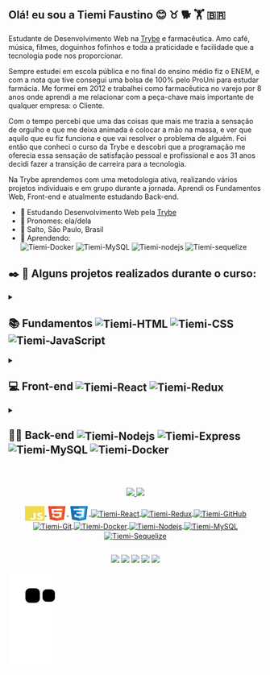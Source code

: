 ## Olá! eu sou a Tiemi Faustino 😊 ♉ 🐕 🏋️‍ 🇧🇷

Estudante de Desenvolvimento Web na [Trybe](https://www.betrybe.com/) e farmacêutica. Amo café, música, filmes, doguinhos fofinhos e toda a praticidade e facilidade que a tecnologia pode nos proporcionar.

Sempre estudei em escola pública e no final do ensino médio fiz o ENEM, e com a nota que tive consegui uma bolsa de 100% pelo ProUni para estudar farmácia. Me formei em 2012 e trabalhei como farmacêutica no varejo por 8 anos onde aprendi a me relacionar com a peça-chave mais importante de qualquer empresa: o Cliente.

Com o tempo percebi que uma das coisas que mais me trazia a sensação de orgulho e que me deixa animada é colocar a mão na massa, e ver que aquilo que eu fiz funciona e que vai resolver o problema de alguém. Foi então que conheci o curso da Trybe e descobri que a programação me oferecia essa sensação de satisfação pessoal e profissional e aos 31 anos decidi fazer a transição de carreira para a tecnologia.

Na Trybe aprendemos com uma metodologia ativa, realizando vários projetos individuais e em grupo durante a jornada. Aprendi os Fundamentos Web, Front-end e atualmente estudando Back-end.

- 🌱 Estudando Desenvolvimento Web pela [Trybe](https://www.betrybe.com/)
- 👩 Pronomes: ela/dela
- 📍 Salto, São Paulo, Brasil
- 📖 Aprendendo: <br>
   <img align="center" alt="Tiemi-Docker" height="60" width="70" src="https://cdn.jsdelivr.net/gh/devicons/devicon/icons/docker/docker-plain.svg" />
   <img align="center" alt="Tiemi-MySQL" height="70" width="70" src="https://cdn.jsdelivr.net/gh/devicons/devicon/icons/mysql/mysql-original-wordmark.svg" />
   <img align="center" alt="Tiemi-nodejs" height="90" width="90" src="https://cdn.jsdelivr.net/gh/devicons/devicon/icons/nodejs/nodejs-original-wordmark.svg" />
   <img align="center" alt="Tiemi-sequelize" height="90" width="90" src="https://cdn.jsdelivr.net/gh/devicons/devicon/icons/sequelize/sequelize-original-wordmark.svg" />        
            
##

<strong><h2> ✒️ 📖 Alguns projetos realizados durante o curso:</h2></strong>

<details>
<summary><strong><h2>
   📚 Fundamentos
   <img  align="center" alt="Tiemi-HTML" height="30" width="40" src="https://cdn.jsdelivr.net/gh/devicons/devicon/icons/html5/html5-original.svg" />   
   <img align="center" alt="Tiemi-CSS" height="30" width="40" src="https://cdn.jsdelivr.net/gh/devicons/devicon/icons/css3/css3-original.svg" />
   <img align="center" alt="Tiemi-JavaScript" height="30" width="40" src="https://cdn.jsdelivr.net/gh/devicons/devicon/icons/javascript/javascript-original.svg" />       
</h2></strong></summary>

1. [Lessons Learned](https://tiemifaustino.github.io/lessons-learned/) - Primeiro projeto realizado utilizando HTML5 e CSS3
   * [Repositório Lessons Learned](https://github.com/tiemifaustino/lessons-learned)
   
2. [Portfólio](https://tiemifaustino.github.io/#eu) - Construção de portfólio utilizando HTML5 e CSS3
   * [Repositório Portfólio](https://github.com/tiemifaustino/tiemifaustino.github.io)
   
3. [Pixels Art](https://github.com/tiemifaustino/project-pixels-art) - Paleta de cores para criação de desenhos em pixels
   * [Repositório Pixels Art](https://github.com/tiemifaustino/project-pixels-art)
   
4. [To do list](https://tiemifaustino.github.io/project-todo-list/) - Lista de Tarefas
   * [Repositório To do list](https://github.com/tiemifaustino/project-todo-list)
   
5. [Color Guess](https://tiemifaustino.github.io/color-guess-project-bonus/) - Jogo de adivinhação de cores
   * [Repositório Color Guess](https://github.com/tiemifaustino/color-guess-project-bonus)
</details>

<details>
<summary><strong><h2>
   💻 Front-end
   <img align="center" alt="Tiemi-React" height="30" width="40" src="https://cdn.jsdelivr.net/gh/devicons/devicon/icons/react/react-original.svg" />
   <img align="center" alt="Tiemi-Redux" height="30" width="40" src="https://cdn.jsdelivr.net/gh/devicons/devicon/icons/redux/redux-original.svg" />
          
</h2></strong></summary>

6. [Solar System](https://tiemifaustino.github.io/solar-system-react-project/) - Primeiro projeto utilizando [React](https://pt-br.reactjs.org/) <img align="center" alt="Tiemi-React" height="30" width="40" src="https://cdn.jsdelivr.net/gh/devicons/devicon/icons/react/react-original.svg" />
   * [Repositório Solar System](https://github.com/tiemifaustino/solar-system-react-project)

7. [Trivia Game](https://trivia-group24.vercel.app/) - Projeto em equipe baseado em um jogo de perguntas (Trivia) no módulo de Front-end  <img align="center" alt="Tiemi-React" height="30" width="40" src="https://cdn.jsdelivr.net/gh/devicons/devicon/icons/react/react-original.svg" />
   * [Repositório Trivia Game](https://github.com/tiemifaustino/trivia-group24)

8. [Trybe Wallet](https://trybe-wallet-two.vercel.app/) - Carteira de controle de gastos com conversor de moedas  <img align="center" alt="Tiemi-React" height="30" width="40" src="https://cdn.jsdelivr.net/gh/devicons/devicon/icons/react/react-original.svg" />
   * [Repositório Trybe Wallet](https://github.com/tiemifaustino/trybe-wallet)

9. [Easy Cooking App](http://easycooking-app.vercel.app/) - Projeto em equipe em que desenvolvemos um aplicativo mobile com React JS para ver, buscar, filtrar, favoritar e acompanhar o progresso de preparação de receitas e drinks - Conclusão do módulo de Front-end <img align="center" alt="Tiemi-React" height="30" width="40" src="https://cdn.jsdelivr.net/gh/devicons/devicon/icons/react/react-original.svg" />
   * [Repositório Easy Cooking App](https://github.com/tiemifaustino/easycooking-app)
</details>

<details>
<summary><strong><h2>
   👩‍🍳 Back-end
   <img align="center" alt="Tiemi-Nodejs" height="30" width="40" src="https://cdn.jsdelivr.net/gh/devicons/devicon/icons/nodejs/nodejs-original.svg" />
   <img align="center" alt="Tiemi-Express" height="40" width="40" src="https://cdn.jsdelivr.net/gh/devicons/devicon/icons/express/express-original-wordmark.svg" />
   <img align="center" alt="Tiemi-MySQL" height="30" width="40" src="https://cdn.jsdelivr.net/gh/devicons/devicon/icons/mysql/mysql-original.svg" />
   <img align="center" alt="Tiemi-Docker" height="30" width="40" src="https://cdn.jsdelivr.net/gh/devicons/devicon/icons/docker/docker-plain.svg" />
</h2></strong></summary>

10. [Docker Todo List](https://github.com/tiemifaustino/docker-todolist-project) - Primeiro projeto do módulo de Back-end utilizando Dockerfile e Docker-Compose <img align="center" alt="Tiemi-Docker" height="30" width="40" src="https://cdn.jsdelivr.net/gh/devicons/devicon/icons/docker/docker-plain.svg" />

11. [MySQL All for one](https://github.com/tiemifaustino/mysql-all-for-one) - Projeto com o objetivo de praticar os conceitos de SQL criando queries para consulta e manipulação de tabelas <img align="center" alt="Tiemi-MySQL" height="30" width="40" src="https://cdn.jsdelivr.net/gh/devicons/devicon/icons/mysql/mysql-original.svg" />

12. [MySQL One for All](https://github.com/tiemifaustino/mysql-one-for-all) - Projeto para normalizar tabelas na terceira forma normal, criá-las e populá-las e executar queries para consulta e manipulação destas <img align="center" alt="Tiemi-MySQL" height="30" width="40" src="https://cdn.jsdelivr.net/gh/devicons/devicon/icons/mysql/mysql-original.svg" />

13. [Talker Manager](https://github.com/tiemifaustino/talker-manager) - Projeto utilizando Node e Express para a criação de uma API de um CRUD  (Create, Read, Update e Delete) de palestrantes em que é possível cadastrar, visualizar, pesquisar, editar e excluir informações <img align="center" alt="Tiemi-Nodejs" height="30" width="40" src="https://cdn.jsdelivr.net/gh/devicons/devicon/icons/nodejs/nodejs-original.svg" /> <img align="center" alt="Tiemi-Express" height="40" width="40" src="https://cdn.jsdelivr.net/gh/devicons/devicon/icons/express/express-original-wordmark.svg" />

14. [Store Manager](https://github.com/tiemifaustino/store-manager) - Projeto utilizando Node, Express e MySQL para a criação de uma API de um CRUD de produtos e vendas realizado durante o módulo de Back-End do curso de Desenvolvimento Web pela Trybe. <img align="center" alt="Tiemi-Nodejs" height="30" width="40" src="https://cdn.jsdelivr.net/gh/devicons/devicon/icons/nodejs/nodejs-original.svg" /> <img align="center" alt="Tiemi-Express" height="40" width="40" src="https://cdn.jsdelivr.net/gh/devicons/devicon/icons/express/express-original-wordmark.svg" /> <img align="center" alt="Tiemi-MySQL" height="30" width="40" src="https://cdn.jsdelivr.net/gh/devicons/devicon/icons/mysql/mysql-original.svg" />

15. [Blogs API](https://github.com/tiemifaustino/blogs-api) - Projeto utilizando Node, Express e Sequelize para a criação de uma API de um CRUD para produção de conteúdo para um blog. Realizado durante o módulo de Back-End do curso de Desenvolvimento Web pela Trybe.  <img align="center" alt="Tiemi-Nodejs" height="30" width="40" src="https://cdn.jsdelivr.net/gh/devicons/devicon/icons/nodejs/nodejs-original.svg" /> <img align="center" alt="Tiemi-Express" height="40" width="40" src="https://cdn.jsdelivr.net/gh/devicons/devicon/icons/express/express-original-wordmark.svg" /> <img align="center" alt="Tiemi-sequelize" height="60" width="60" src="https://cdn.jsdelivr.net/gh/devicons/devicon/icons/sequelize/sequelize-original-wordmark.svg" />  
</details>

##

<br>
<div align="center">
  <a href="https://github.com/tiemifaustino">
  <img height="160em" src="https://github-readme-stats.vercel.app/api?username=tiemifaustino&show_icons=true&theme=algolia&include_all_commits=true&count_private=true"/>
  <img height="160em" src="https://github-readme-stats.vercel.app/api/top-langs/?username=tiemifaustino&layout=compact&langs_count=7&theme=algolia"/>
</div><br>

<div align="center">
  <img align="center" alt="Tiemi-Js" height="30" width="40" src="https://raw.githubusercontent.com/devicons/devicon/master/icons/javascript/javascript-plain.svg" />
  <img align="center" alt="Tiemi-HTML" height="30" width="40" src="https://raw.githubusercontent.com/devicons/devicon/master/icons/html5/html5-original.svg" />
  <img align="center" alt="Tiemi-CSS" height="30" width="40" src="https://raw.githubusercontent.com/devicons/devicon/master/icons/css3/css3-original.svg" />
  <img align="center" alt="Tiemi-React" height="30" width="40" src="https://cdn.jsdelivr.net/gh/devicons/devicon/icons/react/react-original.svg" />
  <img align="center" alt="Tiemi-Redux" height="30" width="40" src="https://cdn.jsdelivr.net/gh/devicons/devicon/icons/redux/redux-original.svg" />
  <img align="center" alt="Tiemi-GitHub" height="30" width="40" src="https://cdn.jsdelivr.net/gh/devicons/devicon/icons/github/github-original.svg" />
  <img align="center" alt="Tiemi-Git" height="30" width="40" src="https://cdn.jsdelivr.net/gh/devicons/devicon/icons/git/git-original.svg"  />
  <img align="center" alt="Tiemi-Docker" height="40" width="40" src="https://cdn.jsdelivr.net/gh/devicons/devicon/icons/docker/docker-original.svg" />
  <img align="center" alt="Tiemi-Nodejs" height="30" width="40" src="https://cdn.jsdelivr.net/gh/devicons/devicon/icons/nodejs/nodejs-original.svg" />     
  <img align="center" alt="Tiemi-MySQL" height="30" width="40" src="https://cdn.jsdelivr.net/gh/devicons/devicon/icons/mysql/mysql-original.svg" />       
  <img align="center" alt="Tiemi-Sequelize" height="30" width="40" src="https://cdn.jsdelivr.net/gh/devicons/devicon/icons/sequelize/sequelize-original.svg" />
          
</div>

##
  
<div align="center">
  <a href="https://www.linkedin.com/in/tiemifaustino/" target="_blank"><img src="https://img.shields.io/badge/-LinkedIn-%230077B5?style=for-the-badge&logo=linkedin&logoColor=white" target="_blank"></a> 
  <a href="https://www.instagram.com/tiemifaustino/" target="_blank"><img src="https://img.shields.io/badge/-Instagram-%23E4405F?style=for-the-badge&logo=instagram&logoColor=white" target="_blank"></a>
  <a href="mailto:hayashipharma@gmail.com" target="_blank"><img src="https://img.shields.io/badge/Gmail-D14836?style=for-the-badge&logo=gmail&logoColor=white"></a>
  <a href="https://api.whatsapp.com/send?phone=5511911871216" target="_blank"><img src="https://img.shields.io/badge/WhatsApp-25D366?style=for-the-badge&logo=whatsapp&logoColor=white"></a>
  <a href="https://t.me/tiemifaustino" target="_blank"><img src="https://img.shields.io/badge/Telegram-2CA5E0?style=for-the-badge&logo=telegram&logoColor=white"></a>
</div>

![Snake animation](https://github.com/tiemifaustino/tiemifaustino/blob/output/github-contribution-grid-snake.svg)
